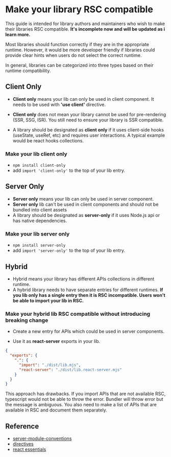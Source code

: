 # Make your library RSC compatible
This guide is intended for library authors and maintainers who wish to make their libraries RSC compatible. **It's incomplete now and will be updated as i learn more.**

Most libraries should function correctly if they are in the appropriate runtime. However, it would be more developer friendly if libraries could provide clear hints when users do not select the correct runtime.

In general, libraries can be categorized into three types based on their runtime compatibility.

## Client Only

* **Client only** means your lib can only be used in client component. It needs to be used with **'use client'** directive.

* **Client only** does not mean your library cannot be used for pre-rendering (SSR, SSG, ISR). You still need to ensure your library is SSR compatible.

* A library should be designated as **client only** if it uses client-side hooks (useState, useRef, etc) and requires user interactions. A typical example would be react hooks collections.

### Make your lib **client only**
  * `npm install client-only`
  * add `import 'client-only'` to the top of your lib entry.


## Server Only

* **Server only** means your lib can only be used in server component.
* **Server only** lib can't be used in client components and should not be bundled into client assets
* A library should be designated as **server-only** if it uses Node.js api or has native dependencies.
### Make your lib **server only**
  * `npm install server-only`
  * add `import 'server-only'` to the top of your lib entry.

## Hybrid
* Hybrid means your library has different APIs collections in different runtime.
* A hybrid library needs to have separate entries for different runtimes. **If you lib only has a single entry then it is RSC incompatible. Users won't be able to import your lib in RSC.**
### Make your hybrid lib RSC compatible without introducing breaking change

* Create a new entry for APIs which could be used in server components.

* Use it as **react-server** exports in your lib. 

```json
{
  "exports": {
    ".": {
      "import": "./dist/lib.mjs",
      "react-server": "./dist/lib.react-server.mjs"
    }
  }
}
```

This approach has drawbacks. If you import APIs that are not available RSC, typescript would not be able to throw the error. Bundler will throw error but the message is ambiguous. You also need to make a list of APIs that are available in RSC and document them separately.


## Reference

* [server-module-conventions](https://github.com/reactjs/rfcs/blob/main/text/0227-server-module-conventions.md)
* [directives](https://react.dev/reference/react/directives)
* [react essentials](https://nextjs.org/docs/getting-started/react-essentials)

